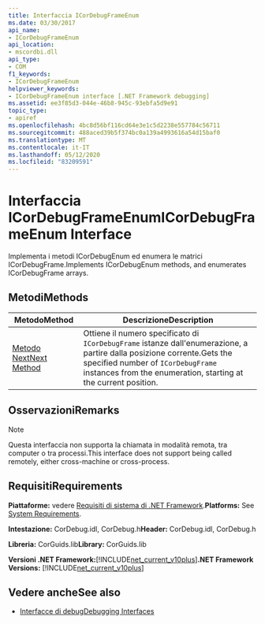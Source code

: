 ```yaml
---
title: Interfaccia ICorDebugFrameEnum
ms.date: 03/30/2017
api_name:
- ICorDebugFrameEnum
api_location:
- mscordbi.dll
api_type:
- COM
f1_keywords:
- ICorDebugFrameEnum
helpviewer_keywords:
- ICorDebugFrameEnum interface [.NET Framework debugging]
ms.assetid: ee3f85d3-044e-46b8-945c-93ebfa5d9e91
topic_type:
- apiref
ms.openlocfilehash: 4bc8d56bf116cd64e3e1c5d2238e557784c56711
ms.sourcegitcommit: 488aced39b5f374bc0a139a4993616a54d15baf0
ms.translationtype: MT
ms.contentlocale: it-IT
ms.lasthandoff: 05/12/2020
ms.locfileid: "83209591"
---
```

# <a name="icordebugframeenum-interface"></a><span data-ttu-id="de11f-102">Interfaccia ICorDebugFrameEnum</span><span class="sxs-lookup"><span data-stu-id="de11f-102">ICorDebugFrameEnum Interface</span></span>

<span data-ttu-id="de11f-103">Implementa i metodi ICorDebugEnum ed enumera le matrici ICorDebugFrame.</span><span class="sxs-lookup"><span data-stu-id="de11f-103">Implements ICorDebugEnum methods, and enumerates ICorDebugFrame arrays.</span></span>  
  
## <a name="methods"></a><span data-ttu-id="de11f-104">Metodi</span><span class="sxs-lookup"><span data-stu-id="de11f-104">Methods</span></span>  
  
|<span data-ttu-id="de11f-105">Metodo</span><span class="sxs-lookup"><span data-stu-id="de11f-105">Method</span></span>|<span data-ttu-id="de11f-106">Descrizione</span><span class="sxs-lookup"><span data-stu-id="de11f-106">Description</span></span>|  
|------------|-----------------|  
|[<span data-ttu-id="de11f-107">Metodo Next</span><span class="sxs-lookup"><span data-stu-id="de11f-107">Next Method</span></span>](icordebugframeenum-next-method.md)|<span data-ttu-id="de11f-108">Ottiene il numero specificato di `ICorDebugFrame` istanze dall'enumerazione, a partire dalla posizione corrente.</span><span class="sxs-lookup"><span data-stu-id="de11f-108">Gets the specified number of `ICorDebugFrame` instances from the enumeration, starting at the current position.</span></span>|  
  
## <a name="remarks"></a><span data-ttu-id="de11f-109">Osservazioni</span><span class="sxs-lookup"><span data-stu-id="de11f-109">Remarks</span></span>  
  
> [!NOTE]
> <span data-ttu-id="de11f-110">Questa interfaccia non supporta la chiamata in modalità remota, tra computer o tra processi.</span><span class="sxs-lookup"><span data-stu-id="de11f-110">This interface does not support being called remotely, either cross-machine or cross-process.</span></span>  
  
## <a name="requirements"></a><span data-ttu-id="de11f-111">Requisiti</span><span class="sxs-lookup"><span data-stu-id="de11f-111">Requirements</span></span>  
 <span data-ttu-id="de11f-112">**Piattaforme:** vedere [Requisiti di sistema di .NET Framework](../../get-started/system-requirements.md).</span><span class="sxs-lookup"><span data-stu-id="de11f-112">**Platforms:** See [System Requirements](../../get-started/system-requirements.md).</span></span>  
  
 <span data-ttu-id="de11f-113">**Intestazione:** CorDebug.idl, CorDebug.h</span><span class="sxs-lookup"><span data-stu-id="de11f-113">**Header:** CorDebug.idl, CorDebug.h</span></span>  
  
 <span data-ttu-id="de11f-114">**Libreria:** CorGuids.lib</span><span class="sxs-lookup"><span data-stu-id="de11f-114">**Library:** CorGuids.lib</span></span>  
  
 <span data-ttu-id="de11f-115">**Versioni .NET Framework:**[!INCLUDE[net_current_v10plus](../../../../includes/net-current-v10plus-md.md)]</span><span class="sxs-lookup"><span data-stu-id="de11f-115">**.NET Framework Versions:** [!INCLUDE[net_current_v10plus](../../../../includes/net-current-v10plus-md.md)]</span></span>  
  
## <a name="see-also"></a><span data-ttu-id="de11f-116">Vedere anche</span><span class="sxs-lookup"><span data-stu-id="de11f-116">See also</span></span>

- [<span data-ttu-id="de11f-117">Interfacce di debug</span><span class="sxs-lookup"><span data-stu-id="de11f-117">Debugging Interfaces</span></span>](debugging-interfaces.md)

